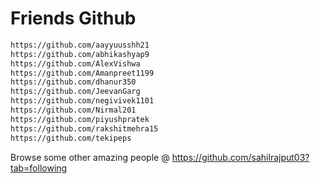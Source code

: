 # Friends Github

```txt
https://github.com/aayyuusshh21
https://github.com/abhikashyap9
https://github.com/AlexVishwa
https://github.com/Amanpreet1199
https://github.com/dhanur350
https://github.com/JeevanGarg
https://github.com/negivivek1101
https://github.com/Nirmal201
https://github.com/piyushpratek
https://github.com/rakshitmehra15
https://github.com/tekipeps
```

Browse some other amazing people @ https://github.com/sahilrajput03?tab=following
